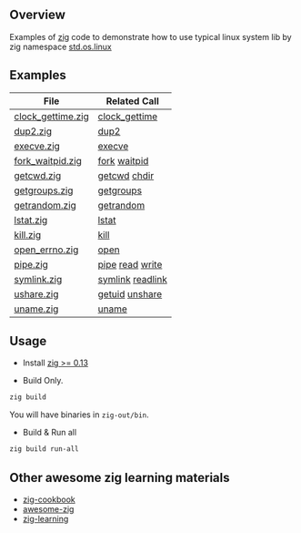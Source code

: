 ## Overview
Examples of [zig](https://ziglang.org/) code to demonstrate how to use typical
linux system lib by zig namespace [std.os.linux](https://ziglang.org/documentation/master/std/#std.os.linux)

## Examples
| File                                       | Related Call |
| ------------------------------------------ | ------------ |
| [clock_gettime.zig](src/clock_gettime.zig) | [clock_gettime](https://ziglang.org/documentation/master/std/#std.os.linux.clock_gettime) |
| [dup2.zig](src/dup2.zig)                   | [dup2](https://ziglang.org/documentation/master/std/#std.os.linux.dup2) |
| [execve.zig](src/execve.zig)               | [execve](https://ziglang.org/documentation/master/std/#std.os.linux.execve) |
| [fork_waitpid.zig](src/fork_waitpid.zig)   | [fork](https://ziglang.org/documentation/master/std/#std.os.linux.fork) [waitpid](https://ziglang.org/documentation/master/std/#std.os.linux.waitpid) |
| [getcwd.zig](src/getcwd.zig)               | [getcwd](https://ziglang.org/documentation/master/std/#std.os.linux.getcwd) [chdir](https://ziglang.org/documentation/master/std/#std.os.linux.chdir) |
| [getgroups.zig](src/getgroups.zig)         | [getgroups](https://ziglang.org/documentation/master/std/#std.os.linux.getgroups) |
| [getrandom.zig](src/getrandom.zig)         | [getrandom](https://ziglang.org/documentation/master/std/#std.os.linux.getrandom) |
| [lstat.zig](src/lstat.zig)                 | [lstat](https://ziglang.org/documentation/master/std/#std.os.linux.lstat) |
| [kill.zig](src/kill.zig)                   | [kill](https://ziglang.org/documentation/master/std/#std.os.linux.kill) |
| [open_errno.zig](src/open_errno.zig)       | [open](https://ziglang.org/documentation/master/std/#std.os.linux.open) |
| [pipe.zig](src/pipe.zig)                   | [pipe](https://ziglang.org/documentation/master/std/#std.os.linux.pipe) [read](https://ziglang.org/documentation/master/std/#std.os.linux.read) [write](https://ziglang.org/documentation/master/std/#std.os.linux.write) |
| [symlink.zig](src/symlink.zig)             | [symlink](https://ziglang.org/documentation/master/std/#std.os.linux.symlink) [readlink](https://ziglang.org/documentation/master/std/#std.os.linux.readlink) |
| [ushare.zig](src/ushare.zig)               | [getuid](https://ziglang.org/documentation/master/std/#std.os.linux.getuid) [unshare](https://ziglang.org/documentation/master/std/#std.os.linux.unshare) |
| [uname.zig](src/uname.zig)                 | [uname](https://ziglang.org/documentation/master/std/#std.os.linux.uname) |

## Usage
 * Install [zig >= 0.13](https://ziglang.org/download/)

 * Build Only.
```sh
zig build
```
You will have binaries in `zig-out/bin`.

 * Build & Run all
```sh
zig build run-all
```

## Other awesome zig learning materials
 * [zig-cookbook](https://github.com/zigcc/zig-cookbook)
 * [awesome-zig](https://github.com/zigcc/awesome-zig)
 * [zig-learning](https://github.com/zouyee/zig-learning)

